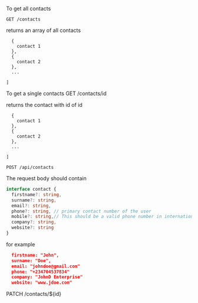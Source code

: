 To get all contacts
```
GET /contacts
```

returns an array of all contacts
```[
  {
    contact 1
  },
  {
    contact 2
  },
  ...

]
```

To get a single contacts
GET /contacts/id

returns the contact with id of id
```[
  {
    contact 1
  },
  {
    contact 2
  },
  ...

]
```

`POST /api/contacts`

The request body should contain

```ts
interface contact {
  firstname?: string,
  surname?: string,
  email?: string,
  phone?: string, // primary contact number of the user
  mobile?: string,// This should be a valid phone number in international format e.g +2348083467335
  company?: string,
  website?: string
}
```

for example
```.json
  firstname: "John",
  surname: "Doe",
  email: "johndoe@gmail.com"
  phone: "+234704537834"
  company: "JohnD Enterprise"
  website: "www.jdoe.com"
```


PATCH /contacts/${id}
